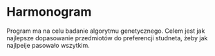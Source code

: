 # Harmonogram

Program ma na celu badanie algorytmu genetycznego. Celem jest jak najlepsze dopasowanie przedmiotów do preferencji studneta, żeby jak najlpeije pasowało wszytkim.
 
